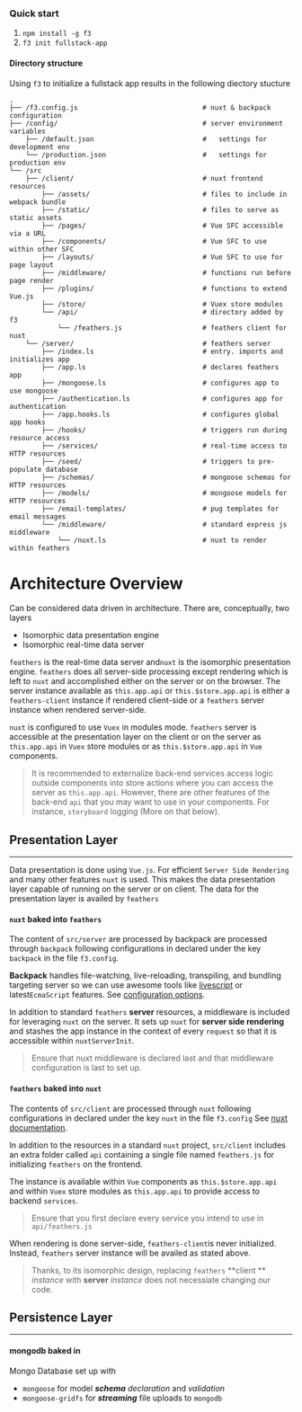 
### Quick start
1. `npm install -g f3` 
2. `f3 init fullstack-app`

#### Directory structure
Using `f3` to initialize a fullstack app results in the following diectory stucture


```text
.
├── /f3.config.js								# nuxt & backpack configuration
├── /config/                                    # server environment variables
	├── /default.json                           #   settings for development env
	└── /production.json                        #   settings for production env 
└── /src
    ├── /client/                                # nuxt frontend resources
        ├── /assets/                            # files to include in webpack bundle  
        ├── /static/                            # files to serve as static assets 
        ├── /pages/                             # Vue SFC accessible via a URL    
        ├── /components/                        # Vue SFC to use within other SFC
        ├── /layouts/                           # Vue SFC to use for page layout        
        ├── /middleware/                        # functions run before page render
        ├── /plugins/                           # functions to extend Vue.js
        ├── /store/                             # Vuex store modules
        └── /api/                               # directory added by f3
	        └── /feathers.js                    # feathers client for nuxt
    └── /server/                                # feathers server 
        ├── /index.ls                           # entry. imports and initializes app         
        ├── /app.ls                             # declares feathers app
        ├── /mongoose.ls                        # configures app to use mongoose 
        ├── /authentication.ls                  # configures app for authentication
        ├── /app.hooks.ls                       # configures global app hooks
        ├── /hooks/                             # triggers run during resource access
        ├── /services/                          # real-time access to HTTP resources 
        ├── /seed/                              # triggers to pre-populate database
        ├── /schemas/                           # mongoose schemas for HTTP resources 
        ├── /models/                            # mongoose models for HTTP resources 
        ├── /email-templates/                   # pug templates for email messages
        └── /middleware/                        # standard express js middleware
	        └── /nuxt.ls                        # nuxt to render within feathers
```


# Architecture Overview

Can be considered data driven in architecture. There are, conceptually, two layers	

* Isomorphic data presentation engine
* Isomorphic real-time data server

`feathers` is the real-time data server and`nuxt` is the isomorphic presentation engine. `feathers` does all server-side processing except rendering which is left to `nuxt` and accomplished either on the server or on the browser. The server instance available as `this.app.api` or `this.$store.app.api` is either a `feathers-client` instance if rendered client-side or a `feathers` server instance when rendered server-side.

 `nuxt` is configured to use `Vuex` in modules mode. `feathers` server is accessible at the presentation layer on the client or on the server as `this.app.api` in `Vuex` store modules or as `this.$store.app.api` in `Vue` components.

> It is recommended to externalize back-end services access logic outside components into store actions where you can access the server as `this.app.api`. However, there are other features of the back-end `api` that you may want to use in your components. For instance, `storyboard` logging (More on that below).

## Presentation Layer
------

Data presentation is done using `Vue.js`. For efficient `Server Side Rendering` and many other features  `nuxt` is used.  This makes the data presentation layer capable of running on the server or on client. The data for the presentation layer is availed by `feathers`

#### `nuxt` baked into `feathers`

The content of `src/server` are processed by backpack are processed through `backpack` following configurations in declared under the key `backpack` in the file `f3.config`.  

**Backpack** handles file-watching, live-reloading, transpiling, and bundling targeting server so we can use awesome tools like [livescript](http://livescript.net/) or latest`EcmaScript` features. See [configuration options](https://github.com/jaredpalmer/backpack). 

In addition to standard `feathers` **server** resources, a middleware is included for leveraging `nuxt` on the server. It sets up `nuxt` for **server side rendering** and stashes the app instance in the context of every `request` so that it is accessible within `nuxtServerInit`.

>Ensure that nuxt middleware is declared last and that middleware configuration is last to set up.


#### `feathers` baked into `nuxt`

The contents of `src/client` are processed through `nuxt` following configurations in declared under the key `nuxt` in the file `f3.config` See [nuxt documentation](https://nuxtjs.org/).

In addition to the resources in a standard `nuxt` project,   `src/client` includes an extra folder called `api` containing a single file named `feathers.js` for initializing `feathers` on the frontend. 

The instance is available within `Vue` components as `this.$store.app.api` and within `Vuex` store modules as `this.app.api` to provide access to backend `services`.

> Ensure that you first declare every service you intend to use in `api/feathers.js` 

When rendering is done server-side, `feathers-client`is never initialized. Instead, `feathers` server instance will be availed as stated above. 

>Thanks, to its isomorphic design, replacing  `feathers` **client ** *instance* with **server** *instance* does not necessiate changing our code.


## Persistence Layer
------

#### mongodb baked in 
Mongo Database set up with

* `mongoose` for model ***schema*** *declaration* and *validation*
* `mongoose-gridfs` for ***streaming*** file uploads to `mongodb`



